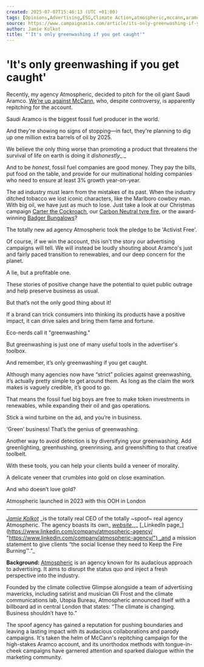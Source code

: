 ```yaml
---
created: 2025-07-07T15:46:13 (UTC +01:00)
tags: [Opinions,Advertising,ESG,Climate Action,atmospheric,mccann,aramco,fossil fuel,greenwashing,greenhushing]
source: https://www.campaignasia.com/article/its-only-greenwashing-if-you-get-caught/493907
author: Jamie Kolkot
title: "'It's only greenwashing if you get caught'"
---
```


# 'It's only greenwashing if you get caught'

Recently, my agency Atmospheric, decided to pitch for the oil giant Saudi Aramco. [We’re up against McCann](https://www.campaignasia.com/article/in-the-wake-of-cop28-five-burning-questions-for-mccanns-ceo/493528), who, despite controversy, is apparently repitching for the account. 

Saudi Aramco is the biggest fossil fuel producer in the world. 

And they're showing no signs of stopping—in fact, they're planning to dig up one million extra barrels of oil by 2025.

We believe the only thing worse than promoting a product that threatens the survival of life on earth is doing it _dishonestly__._

And to be _honest_, fossil fuel companies are good money. They pay the bills, put food on the table, and provide for our multinational holding companies who need to ensure at least 3% growth year-on-year.

The ad industry must learn from the mistakes of its past. When the industry ditched tobacco we lost iconic characters, like the Marlboro cowboy man. With big oil, we have just as much to lose. Just take a look at our Christmas campaign [Carter the Cockroach](https://www.atmospheric.agency/work/carter-the-cockroach), our [Carbon Neutral tyre fire](https://www.atmospheric.agency/work/carbon-neutral-tyre-fire), or the award-winning [Badger Bungalows](https://www.atmospheric.agency/work/badger-bungalows)?

The totally new ad agency Atmospheric took the pledge to be 'Activist Free'.

Of course, if we win the account, this isn't the story our advertising campaigns will tell. We will instead be loudly shouting about Aramco's just and fairly paced transition to renewables, and our deep concern for the planet.

A lie, but a profitable one.

These stories of positive change have the potential to quiet public outrage and help preserve business as usual.

But that’s not the only good thing about it!

If a brand can trick consumers into thinking its products have a positive impact, it can drive sales and bring them fame and fortune.

Eco-nerds call it "greenwashing."

But greenwashing is just one of many useful tools in the advertiser's toolbox.

And remember, it’s only greenwashing if you get caught.

Although many agencies now have “strict” policies against greenwashing, it’s actually pretty simple to get around them. As long as the claim the work makes is vaguely credible, it’s good to go.

That means the fossil fuel big boys are free to make token investments in renewables, while expanding their oil and gas operations.

Stick a wind turbine on the ad, and you’re in business.

‘Green’ business! That’s the genius of greenwashing.

Another way to avoid detection is by diversifying your greenwashing. Add greenlighting, greenhushing, greenrinsing, and greenshifting to that creative toolbelt.

With these tools, you can help your clients build a veneer of morality.

A delicate veneer that crumbles into gold on close examination.

And who doesn’t love gold?

Atmospheric launched in 2023 with this OOH in London

___

[_Jamie Kolkot_](https://www.linkedin.com/in/jamieatmospheric/ "https://www.linkedin.com/in/jamieatmospheric/") _is the totally real CEO of the totally ~spoof~ real agency Atmospheric. The agency boasts its own_ [_website_](https://www.atmospheric.agency/ "https://www.atmospheric.agency/")_,_ [_LinkedIn page_](https://www.linkedin.com/company/atmospheric-agency/ "https://www.linkedin.com/company/atmospheric-agency/") _and a mission statement to give clients “the social license they need to Keep the Fire Burning™.”_

**Background:** [Atmospheric](https://www.atmospheric.agency/ "https://www.atmospheric.agency/") is an agency known for its audacious approach to advertising. It aims to disrupt the status quo and inject a fresh perspective into the industry.

Founded by the climate collective Glimpse alongside a team of advertising mavericks, including satirist and musician Oli Frost and the climate communications lab, Utopia Bureau, Atmospheric announced itself with a billboard ad in central London that states: “The climate is changing. Business shouldn’t have to.”

The spoof agency has gained a reputation for pushing boundaries and leaving a lasting impact with its audacious collaborations and parody campaigns. It's taken the helm of McCann's repitching campaign for the high-stakes Aramco account, and its unorthodox methods with tongue-in-cheek campaigns have garnered attention and sparked dialogue within the marketing community.
